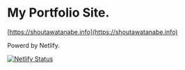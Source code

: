 # My Portfolio Site.

[https://shoutawatanabe.info](https://shoutawatanabe.info)


Powerd by Netlify.

[![Netlify Status](https://api.netlify.com/api/v1/badges/942d301c-2c0d-4219-8cf5-7741a05976dc/deploy-status)](https://app.netlify.com/sites/shoutawatanabe-portfolio/deploys)
